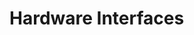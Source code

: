 # Hardware Interfaces

<!-- BEGIN CMDGEN util/regtool.py --interfaces ./hw/top_integrated_earlgrey/ip_autogen/pwrmgr/data/pwrmgr.hjson -->
<!-- END CMDGEN -->
